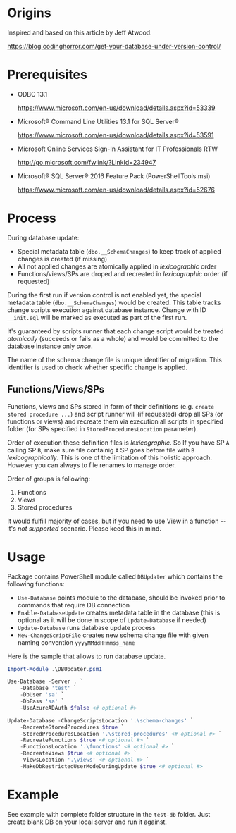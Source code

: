 # Origins

Inspired and based on this article by Jeff Atwood:

https://blog.codinghorror.com/get-your-database-under-version-control/

# Prerequisites

- ODBC 13.1

    https://www.microsoft.com/en-us/download/details.aspx?id=53339 
- Microsoft® Command Line Utilities 13.1 for SQL Server®

    https://www.microsoft.com/en-us/download/details.aspx?id=53591 
- Microsoft Online Services Sign-In Assistant for IT Professionals RTW

    http://go.microsoft.com/fwlink/?LinkId=234947 
- Microsoft® SQL Server® 2016 Feature Pack (PowerShellTools.msi)

    https://www.microsoft.com/en-us/download/details.aspx?id=52676 

# Process

During database update:
- Special metadata table (`dbo.__SchemaChanges`) to keep track of applied changes is created (if missing)
- All not applied changes are atomically applied in _lexicographic_ order
- Functions/views/SPs are droped and recreated in _lexicographic_ order (if requested)

During the first run if version control is not enabled yet, the special metadata table (`dbo.__SchemaChanges`) would be created. This table tracks change scripts execution against database instance. Change with ID `__init.sql` will be marked as executed as part of the first run.

It's guaranteed by scripts runner that each change script would be treated _atomically_ (succeeds or fails as a whole) and would be committed to the database instance only _once_.

The name of the schema change file is unique identifier of migration. This identifier is used to check whether specific change is applied.

## Functions/Views/SPs

Functions, views and SPs stored in form of their definitions (e.g. `create stored procedure ...`) and script runner will (if requested) drop all SPs (or functions or views) and recreate them via execution all scripts in specified folder (for SPs specified in `StoredProceduresLocation` parameter).

Order of execution these definition files is _lexicographic_. So If you have SP `A` calling SP `B`, make sure file containig `A` SP goes before file with `B` _lexicographically_. This is one of the limitation of this holistic approach. However you can always to file renames to manage order.

Order of groups is following:
1. Functions
2. Views
3. Stored procedures

It would fulfill majority of cases, but if you need to use View in a function -- it's _not supported_ scenario. Please keed this in mind.

# Usage

Package contains PowerShell module called `DBUpdater` which contains the following functions:

- `Use-Database` points module to the database, should be invoked prior to commands that require DB connection
- `Enable-DatabaseUpdate` creates metadata table in the database (this is optional as it will be done in scope of `Update-Database` if needed)
- `Update-Database` runs database update process
- `New-ChangeScriptFile` creates new schema change file with given naming convention `yyyyMMddHHmmss_name`

Here is the sample that allows to run database update.

```PowerShell
Import-Module .\DBUpdater.psm1

Use-Database -Server . `
    -Database 'test' `
    -DbUser 'sa' `
    -DbPass 'sa' `
    -UseAzureADAuth $false <# optional #>

Update-Database -ChangeScriptsLocation '.\schema-changes' `
    -RecreateStoredProcedures $true `
    -StoredProceduresLocation '.\stored-procedures' <# optional #> `
    -RecreateFunctions $true <# optional #> `
    -FunctionsLocation '.\functions' <# optional #> `
    -RecreateViews $true <# optional #> `
    -ViewsLocation '.\views' <# optional #> `
    -MakeDbRestrictedUserModeDuringUpdate $true <# optional #>
```

# Example

See example with complete folder structure in the `test-db` folder. Just create blank DB on your local server and run it against.